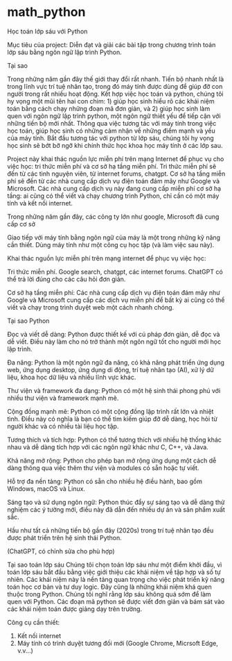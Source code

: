 # math_python
Học toán lớp sáu với Python

Mục tiêu của project: 
Diễn đạt và giải các bài tập trong chương trình toán lớp sáu bằng ngôn ngữ lập trình Python.

Tại sao

Trong những năm gần đây thế giới thay đổi rất nhanh.
Tiến bộ nhanh nhất là trong lĩnh vực trí tuệ nhân tạo, trong đó máy tính được dùng để giúp đỡ con người trong rất nhiều hoạt động. 
Kết hợp việc học toán và python, chúng tôi hy vọng một mũi tên hai con chim: 1) giúp học sinh hiểu rõ các khái niệm toán bằng cách chạy những đoạn mã đơn giản, 
và 2) giúp học sinh làm quen với ngôn ngữ lập trình python, một ngôn ngữ thiết yếu để tiếp cận với những tiến bộ mới nhất. 
Thông qua việc tương tác với máy tính trong việc học toán, giúp học sinh có những cảm nhận về những điểm mạnh và yếu của máy tính. Bắt đầu tương tác với python từ lớp sáu, chúng tôi hy vọng
học sinh sẽ bớt bỡ ngỡ khi chính thức học khoa học máy tính ở các lớp sau.

Project này khai thác nguồn lực miễn phí trên mạng Internet để phục vụ cho việc học: tri thức miễn phí và cơ sở hạ tầng miễn phí. 
Tri thức miễn phí sẽ đến từ các tình nguyện viên, từ internet forums, chatgpt.
Cơ sở hạ tầng miễn phí sẽ đến từ các nhà cung cấp dịch vụ điện toán đám mây như Google và Microsoft. Các nhà cung cấp dịch vụ này đang cung cấp miễn phí cơ sở hạ tầng: ai cũng có thể viết và chạy chương trình Python, chỉ cần có một máy tính và kết nối internet.

Trong những năm gần đây, các công ty lớn như google, Microsoft đã cung cấp cơ sở

Giao tiếp với máy tính bằng ngôn ngữ của máy là một trong những kỹ năng cần thiết.
Dùng máy tính như một công cụ học tập (và làm việc sau này).

Khai thác nguồn lực miễn phí trên mạng internet để phục vụ việc học:

Tri thức miễn phí.
Google search, chatgpt, các internet forums.
ChatGPT có thể trả lời đúng cho các câu hỏi đơn giản.

Cơ sở hạ tầng miễn phí:
Các nhà cung cấp dịch vụ điện toán đám mây như Google và Microsoft cung cấp các dịch vụ miễn phí để bất kỳ ai cũng có thể viết và chạy trong trình duyệt web một cách nhanh chóng. 


Tại sao Python

Đọc và viết dễ dàng: Python được thiết kế với cú pháp đơn giản, dễ đọc và dễ viết. Điều này làm cho nó trở thành một ngôn ngữ tốt cho người mới học lập trình.

Đa năng: Python là một ngôn ngữ đa năng, có khả năng phát triển ứng dụng web, ứng dụng desktop, ứng dụng di động, trí tuệ nhân tạo (AI), xử lý dữ liệu, khoa học dữ liệu và nhiều lĩnh vực khác.

Thư viện và framework đa dạng: Python có một hệ sinh thái phong phú với nhiều thư viện và framework mạnh mẽ.

Cộng đồng mạnh mẽ: Python có một cộng đồng lập trình rất lớn và nhiệt tình. Điều này có nghĩa là bạn có thể tìm kiếm giúp đỡ dễ dàng, học hỏi từ người khác và có nhiều tài liệu học tập.

Tương thích và tích hợp: Python có thể tương thích với nhiều hệ thống khác nhau và dễ dàng tích hợp với các ngôn ngữ khác như C, C++, và Java.

Khả năng mở rộng: Python cho phép bạn mở rộng ứng dụng một cách dễ dàng thông qua việc thêm thư viện và modules có sẵn hoặc tự viết.

Hỗ trợ đa nền tảng: Python có sẵn cho nhiều hệ điều hành, bao gồm Windows, macOS và Linux.

Sáng tạo và sử dụng ngôn ngữ: Python thúc đẩy sự sáng tạo và dễ dàng thử nghiệm các ý tưởng mới, điều này đã dẫn đến nhiều dự án và sản phẩm xuất sắc.

Hầu như tất cả những tiến bộ gần đây (2020s) trong trí tuệ nhân tạo đều được phát triển trên hệ sinh thái Python. 

(ChatGPT, có chỉnh sửa cho phù hợp)

Tại sao toán lớp sáu
Chúng tôi chọn toán lớp sáu như một điểm khởi đầu, vì toán lớp sáu bắt đầu bằng việc giới thiệu các khái niệm về tập hợp và số tự nhiên. Các khái niệm này là nền tảng quan trọng cho việc phát triển kỹ năng toán học cơ bản và tư duy logic. Đây cũng là những khái niệm khá quen thuộc trong Python.
Chúng tôi nghĩ rằng lớp sáu không quá sớm để làm quen với Python. Các đoạn mã python sẽ được viết đơn giản và bám sát vào các khái niệm toán được giảng dạy trên trường. 

Công cụ cần thiết:
1) Kết nối internet
2) Máy tính có trình duyệt tương đối mới (Google Chrome, Micrsoft Edge, v.v...)